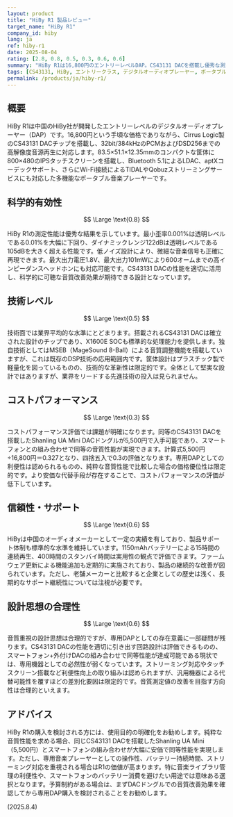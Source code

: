 ```yaml
---
layout: product
title: "HiBy R1 製品レビュー"
target_name: "HiBy R1"
company_id: hiby
lang: ja
ref: hiby-r1
date: 2025-08-04
rating: [2.8, 0.8, 0.5, 0.3, 0.6, 0.6]
summary: "HiBy R1は16,800円のエントリーレベルDAP。CS43131 DACを搭載し優秀な測定性能を示すが、スマートフォン+DACドングルの組み合わせと比較してコストパフォーマンスに課題がある。"
tags: [CS43131, HiBy, エントリークラス, デジタルオーディオプレーヤー, ポータブル]
permalink: /products/ja/hiby-r1/
---
```

## 概要

HiBy R1は中国のHiBy社が開発したエントリーレベルのデジタルオーディオプレーヤー（DAP）です。16,800円という手頃な価格でありながら、Cirrus Logic製のCS43131 DACチップを搭載し、32bit/384kHzのPCMおよびDSD256までの高解像度音源再生に対応します。83.5×51.1×12.35mmのコンパクトな筐体に800×480のIPSタッチスクリーンを搭載し、Bluetooth 5.1によるLDAC、aptXコーデックサポート、さらにWi-Fi接続によるTIDALやQobuzストリーミングサービスにも対応した多機能なポータブル音楽プレーヤーです。

## 科学的有効性

$$ \Large \text{0.8} $$

HiBy R1の測定性能は優秀な結果を示しています。最小歪率0.001%は透明レベルである0.01%を大幅に下回り、ダイナミックレンジ122dBは透明レベルである105dBを大きく超える性能です。低ノイズ設計により、微細な音楽信号も正確に再現できます。最大出力電圧1.8V、最大出力101mWにより600オームまでの高インピーダンスヘッドホンにも対応可能です。CS43131 DACの性能を適切に活用し、科学的に可聴な音質改善効果が期待できる設計となっています。

## 技術レベル

$$ \Large \text{0.5} $$

技術面では業界平均的な水準にとどまります。搭載されるCS43131 DACは確立された設計のチップであり、X1600E SOCも標準的な処理能力を提供します。独自技術としてはMSEB（MageSound 8-Ball）による音質調整機能を搭載していますが、これは既存のDSP技術の応用範囲内です。筐体設計はプラスチック製で軽量化を図っているものの、技術的な革新性は限定的です。全体として堅実な設計ではありますが、業界をリードする先進技術の投入は見られません。

## コストパフォーマンス

$$ \Large \text{0.3} $$

コストパフォーマンス評価では課題が明確になります。同等のCS43131 DACを搭載したShanling UA Mini DACドングルが5,500円で入手可能であり、スマートフォンとの組み合わせで同等の音質性能が実現できます。計算式5,500円÷16,800円＝0.327となり、四捨五入で0.3の評価となります。専用DAPとしての利便性は認められるものの、純粋な音質性能で比較した場合の価格優位性は限定的です。より安価な代替手段が存在することで、コストパフォーマンスの評価が低下しています。

## 信頼性・サポート

$$ \Large \text{0.6} $$

HiByは中国のオーディオメーカーとして一定の実績を有しており、製品サポート体制も標準的な水準を維持しています。1150mAhバッテリーによる15時間の連続再生、400時間のスタンバイ時間は実用性の観点で評価できます。ファームウェア更新による機能追加も定期的に実施されており、製品の継続的な改善が図られています。ただし、老舗メーカーと比較すると企業としての歴史は浅く、長期的なサポート継続性については注視が必要です。

## 設計思想の合理性

$$ \Large \text{0.6} $$

音質重視の設計思想は合理的ですが、専用DAPとしての存在意義に一部疑問が残ります。CS43131 DACの性能を適切に引き出す回路設計は評価できるものの、スマートフォン+外付けDACの組み合わせで同等性能が達成可能である現状では、専用機器としての必然性が弱くなっています。ストリーミング対応やタッチスクリーン搭載など利便性向上の取り組みは認められますが、汎用機器による代替可能性を覆すほどの差別化要因は限定的です。音質測定値の改善を目指す方向性は合理的といえます。

## アドバイス

HiBy R1の購入を検討される方には、使用目的の明確化をお勧めします。純粋な音質性能を求める場合、同じCS43131 DACを搭載したShanling UA Mini（5,500円）とスマートフォンの組み合わせが大幅に安価で同等性能を実現します。ただし、専用音楽プレーヤーとしての操作性、バッテリー持続時間、ストリーミング対応を重視される場合はR1の価値が高まります。特に音楽ライブラリ管理の利便性や、スマートフォンのバッテリー消費を避けたい用途では意味ある選択となります。予算制約がある場合は、まずDACドングルでの音質改善効果を確認してから専用DAP購入を検討されることをお勧めします。

(2025.8.4)
